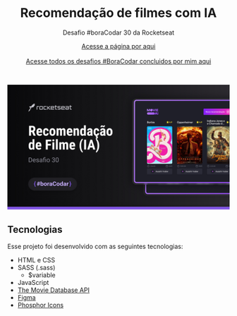 <h1 align="center">Recomendação de filmes com IA</h1>

<p align="center">Desafio #boraCodar 30 da Rocketseat</p>

<p align="center">
    <a href="https://lucasregisdemoraes.github.io/boracodar/challenges/recomendacao-de-filmes-com-ia">Acesse a página por aqui</a>
    <br>
    <br>
    <a href="https://lucasregisdemoraes.github.io/boracodar">Acesse todos os desafios #BoraCodar concluidos por mim aqui</a>
</p>

<br>

<p align="center">
    <img src="../../previews/recomendacao-de-filmes-com-ia.jpg">
</p>

## Tecnologias

Esse projeto foi desenvolvido com as seguintes tecnologias:

- HTML e CSS
- SASS (.sass)
    - $variable
- JavaScript
- [The Movie Database API](https://developer.themoviedb.org/reference/intro/getting-started)
- [Figma](https://www.figma.com)
- [Phosphor Icons](https://phosphoricons.com/)